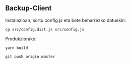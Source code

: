 ## Backup-Client

Instalazioan, sortu config.js eta bete beharrezko datuekin:

    cp src/config.dist.js src/config.js

Produkziorako:

    yarn build

    git push origin master
